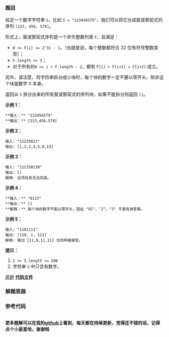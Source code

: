 ### 题目
给定一个数字字符串 `S`，比如 `S = "123456579"`，我们可以将它分成斐波那契式的序列 `[123, 456, 579]`。

形式上，斐波那契式序列是一个非负整数列表 `F`，且满足：

  * `0 <= F[i] <= 2^31 - 1`，（也就是说，每个整数都符合 32 位有符号整数类型）；
  * `F.length >= 3`；
  * 对于所有的`0 <= i < F.length - 2`，都有 `F[i] + F[i+1] = F[i+2]` 成立。

另外，请注意，将字符串拆分成小块时，每个块的数字一定不要以零开头，除非这个块是数字 0 本身。

返回从 `S` 拆分出来的所有斐波那契式的序列块，如果不能拆分则返回 `[]`。

**示例 1：**

    
    
    **输入：** "123456579"
    **输出：** [123,456,579]
    

**示例 2：**

    
    
    输入: "11235813"
    输出: [1,1,2,3,5,8,13]
    

**示例 3：**

    
    
    输入: "112358130"
    输出: []
    解释: 这项任务无法完成。
    

**示例 4：**

    
    
    **输入：** "0123"
    **输出：** []
    **解释：** 每个块的数字不能以零开头，因此 "01"，"2"，"3" 不是有效答案。
    

**示例 5：**

    
    
    输入: "1101111"
    输出: [110, 1, 111]
    解释: 输出 [11,0,11,11] 也同样被接受。
    

**提示：**

  1. `1 <= S.length <= 200`
  2. 字符串 `S` 中只含有数字。

[原题](https://leetcode-cn.com/problems/split-array-into-fibonacci-sequence/)    **[代码文件]()**


### 解题思路




### 参考代码

```go


```




**更多题解可以在我的[github](https://github.com/LZH139/leetcode_Go)上看到，每天都在持续更新，觉得还不错的话，记得点个小星星哈，谢谢啦**
